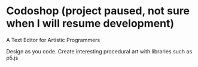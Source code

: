 Codoshop (project paused, not sure when I will resume development)
========

A Text Editor for Artistic Programmers

Design as you code. Create interesting procedural art with libraries such as p5.js
